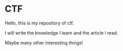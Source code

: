 # CTF



Hello, this is my repository of ctf.

I will write the knowledge  I learn and the article I read.

Maybe many other interesting things!